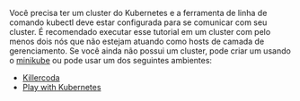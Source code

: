 Você precisa ter um cluster do Kubernetes e a ferramenta de linha de comando kubectl deve estar configurada para se comunicar com seu cluster. É recomendado executar esse tutorial em um cluster com pelo menos dois nós que não estejam atuando como hosts de camada de gerenciamento. Se você ainda não possui um cluster, pode criar um usando o [minikube](/docs/tasks/tools/#minikube) ou pode usar um dos seguintes ambientes:

* [Killercoda](https://killercoda.com/playgrounds/scenario/kubernetes)
* [Play with Kubernetes](https://labs.play-with-k8s.com/)
